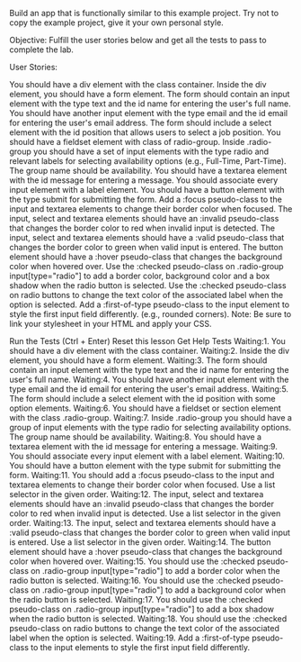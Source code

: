 Build an app that is functionally similar to this example project. Try not to copy the example project, give it your own personal style.

Objective: Fulfill the user stories below and get all the tests to pass to complete the lab.

User Stories:

You should have a div element with the class container.
Inside the div element, you should have a form element.
The form should contain an input element with the type text and the id name for entering the user's full name.
You should have another input element with the type email and the id email for entering the user's email address.
The form should include a select element with the id position that allows users to select a job position.
You should have a fieldset element with class of radio-group.
Inside .radio-group you should have a set of input elements with the type radio and relevant labels for selecting availability options (e.g., Full-Time, Part-Time). The group name should be availability.
You should have a textarea element with the id message for entering a message.
You should associate every input element with a label element.
You should have a button element with the type submit for submitting the form.
Add a :focus pseudo-class to the input and textarea elements to change their border color when focused.
The input, select and textarea elements should have an :invalid pseudo-class that changes the border color to red when invalid input is detected.
The input, select and textarea elements should have a :valid pseudo-class that changes the border color to green when valid input is entered.
The button element should have a :hover pseudo-class that changes the background color when hovered over.
Use the :checked pseudo-class on .radio-group input[type="radio"] to add a border color, background color and a box shadow when the radio button is selected.
Use the :checked pseudo-class on radio buttons to change the text color of the associated label when the option is selected.
Add a :first-of-type pseudo-class to the input element to style the first input field differently. (e.g., rounded corners).
Note: Be sure to link your stylesheet in your HTML and apply your CSS.

Run the Tests (Ctrl + Enter)
Reset this lesson
Get Help
Tests
Waiting:1. You should have a div element with the class container.
Waiting:2. Inside the div element, you should have a form element.
Waiting:3. The form should contain an input element with the type text and the id name for entering the user's full name.
Waiting:4. You should have another input element with the type email and the id email for entering the user's email address.
Waiting:5. The form should include a select element with the id position with some option elements.
Waiting:6. You should have a fieldset or section element with the class .radio-group.
Waiting:7. Inside .radio-group you should have a group of input elements with the type radio for selecting availability options. The group name should be availability.
Waiting:8. You should have a textarea element with the id message for entering a message.
Waiting:9. You should associate every input element with a label element.
Waiting:10. You should have a button element with the type submit for submitting the form.
Waiting:11. You should add a :focus pseudo-class to the input and textarea elements to change their border color when focused. Use a list selector in the given order.
Waiting:12. The input, select and textarea elements should have an :invalid pseudo-class that changes the border color to red when invalid input is detected. Use a list selector in the given order.
Waiting:13. The input, select and textarea elements should have a :valid pseudo-class that changes the border color to green when valid input is entered. Use a list selector in the given order.
Waiting:14. The button element should have a :hover pseudo-class that changes the background color when hovered over.
Waiting:15. You should use the :checked pseudo-class on .radio-group input[type="radio"] to add a border color when the radio button is selected.
Waiting:16. You should use the :checked pseudo-class on .radio-group input[type="radio"] to add a background color when the radio button is selected.
Waiting:17. You should use the :checked pseudo-class on .radio-group input[type="radio"] to add a box shadow when the radio button is selected.
Waiting:18. You should use the :checked pseudo-class on radio buttons to change the text color of the associated label when the option is selected.
Waiting:19. Add a :first-of-type pseudo-class to the input elements to style the first input field differently.